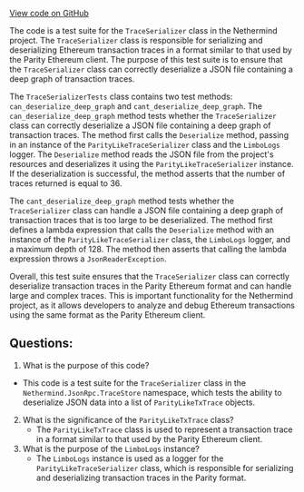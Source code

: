 [View code on GitHub](https://github.com/nethermindeth/nethermind/Nethermind.JsonRpc.TraceStore.Tests/TraceSerializerTests.cs)

The code is a test suite for the `TraceSerializer` class in the Nethermind project. The `TraceSerializer` class is responsible for serializing and deserializing Ethereum transaction traces in a format similar to that used by the Parity Ethereum client. The purpose of this test suite is to ensure that the `TraceSerializer` class can correctly deserialize a JSON file containing a deep graph of transaction traces.

The `TraceSerializerTests` class contains two test methods: `can_deserialize_deep_graph` and `cant_deserialize_deep_graph`. The `can_deserialize_deep_graph` method tests whether the `TraceSerializer` class can correctly deserialize a JSON file containing a deep graph of transaction traces. The method first calls the `Deserialize` method, passing in an instance of the `ParityLikeTraceSerializer` class and the `LimboLogs` logger. The `Deserialize` method reads the JSON file from the project's resources and deserializes it using the `ParityLikeTraceSerializer` instance. If the deserialization is successful, the method asserts that the number of traces returned is equal to 36.

The `cant_deserialize_deep_graph` method tests whether the `TraceSerializer` class can handle a JSON file containing a deep graph of transaction traces that is too large to be deserialized. The method first defines a lambda expression that calls the `Deserialize` method with an instance of the `ParityLikeTraceSerializer` class, the `LimboLogs` logger, and a maximum depth of 128. The method then asserts that calling the lambda expression throws a `JsonReaderException`.

Overall, this test suite ensures that the `TraceSerializer` class can correctly deserialize transaction traces in the Parity Ethereum format and can handle large and complex traces. This is important functionality for the Nethermind project, as it allows developers to analyze and debug Ethereum transactions using the same format as the Parity Ethereum client.
## Questions: 
 1. What is the purpose of this code?
   - This code is a test suite for the `TraceSerializer` class in the `Nethermind.JsonRpc.TraceStore` namespace, which tests the ability to deserialize JSON data into a list of `ParityLikeTxTrace` objects.
2. What is the significance of the `ParityLikeTxTrace` class?
   - The `ParityLikeTxTrace` class is used to represent a transaction trace in a format similar to that used by the Parity Ethereum client.
3. What is the purpose of the `LimboLogs` instance?
   - The `LimboLogs` instance is used as a logger for the `ParityLikeTraceSerializer` class, which is responsible for serializing and deserializing transaction traces in the Parity format.